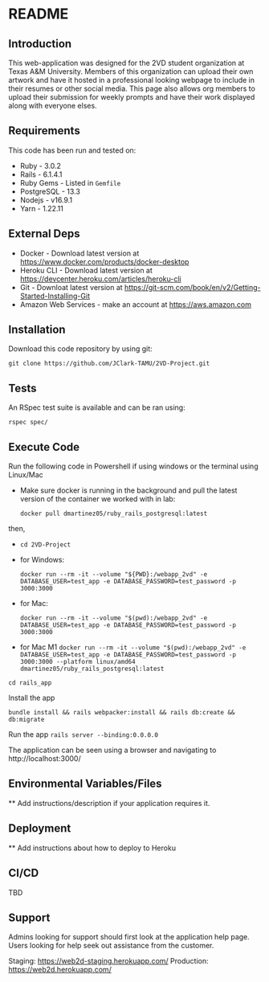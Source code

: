 # README

## Introduction

This web-application was designed for the 2VD student organization at Texas A&M University. Members of this organization can upload their own artwork and have it hosted in a professional looking webpage to include in their resumes or other social media. This page also allows org members to upload their submission for weekly prompts and have their work displayed along with everyone elses.

## Requirements

This code has been run and tested on:

- Ruby - 3.0.2
- Rails - 6.1.4.1
- Ruby Gems - Listed in `Gemfile`
- PostgreSQL - 13.3
- Nodejs - v16.9.1
- Yarn - 1.22.11

## External Deps

- Docker - Download latest version at https://www.docker.com/products/docker-desktop
- Heroku CLI - Download latest version at https://devcenter.heroku.com/articles/heroku-cli
- Git - Downloat latest version at https://git-scm.com/book/en/v2/Getting-Started-Installing-Git
- Amazon Web Services - make an account at https://aws.amazon.com

## Installation

Download this code repository by using git:

`git clone https://github.com/JClark-TAMU/2VD-Project.git`

## Tests

An RSpec test suite is available and can be ran using:

`rspec spec/`

## Execute Code

Run the following code in Powershell if using windows or the terminal using Linux/Mac

- Make sure docker is running in the background and pull the latest version of the container we worked with in lab:

  `docker pull dmartinez05/ruby_rails_postgresql:latest`

then,

- `cd 2VD-Project`

- for Windows:

  `docker run --rm -it --volume "${PWD}:/webapp_2vd" -e DATABASE_USER=test_app -e DATABASE_PASSWORD=test_password -p 3000:3000`

- for Mac:

  `docker run --rm -it --volume "$(pwd):/webapp_2vd" -e DATABASE_USER=test_app -e DATABASE_PASSWORD=test_password -p 3000:3000`

- for Mac M1
  `docker run --rm -it --volume "$(pwd):/webapp_2vd" -e DATABASE_USER=test_app -e DATABASE_PASSWORD=test_password -p 3000:3000 --platform linux/amd64 dmartinez05/ruby_rails_postgresql:latest`

`cd rails_app`

Install the app

`bundle install && rails webpacker:install && rails db:create && db:migrate`

Run the app
`rails server --binding:0.0.0.0`

The application can be seen using a browser and navigating to http://localhost:3000/

## Environmental Variables/Files

\*\* Add instructions/description if your application requires it.

## Deployment

\*\* Add instructions about how to deploy to Heroku

## CI/CD

TBD

## Support

Admins looking for support should first look at the application help page.
Users looking for help seek out assistance from the customer.

Staging: https://web2d-staging.herokuapp.com/
Production: https://web2d.herokuapp.com/
